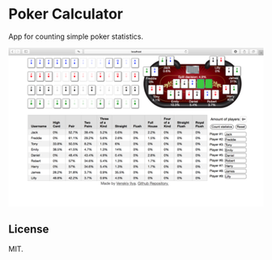 # Poker Calculator

App for counting simple poker statistics.

 [![](screenshot.png)](http://dreamerrr.me/poker)

## License

MIT.
